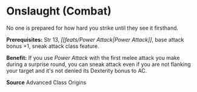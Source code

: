 ﻿---
cssclass: [feats]

---
# Onslaught (Combat)

No one is prepared for how hard you strike until they see it firsthand.

**Prerequisites:** Str 13, _[[feats/Power Attack|Power Attack]]_, base attack bonus +1, sneak attack class feature.

**Benefit:** If you use _Power Attack_ with the first melee attack you make during a surprise round, you can sneak attack even if you are not flanking your target and it's not denied its Dexterity bonus to AC.

**Source** Advanced Class Origins